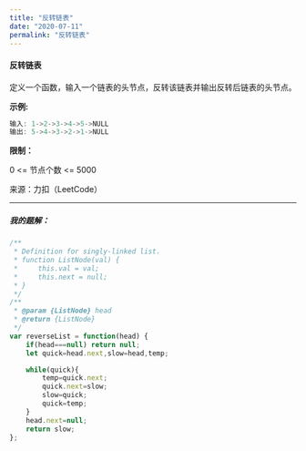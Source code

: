 ```yaml
---
title: "反转链表"
date: "2020-07-11"
permalink: "反转链表"
---
```


#### 反转链表

定义一个函数，输入一个链表的头节点，反转该链表并输出反转后链表的头节点。

 

**示例:**

```c
输入: 1->2->3->4->5->NULL
输出: 5->4->3->2->1->NULL
```

**限制：**

0 <= 节点个数 <= 5000

来源：力扣（LeetCode）

<hr>
<h5>我的题解：</h5>



```javascript
/**
 * Definition for singly-linked list.
 * function ListNode(val) {
 *     this.val = val;
 *     this.next = null;
 * }
 */
/**
 * @param {ListNode} head
 * @return {ListNode}
 */
var reverseList = function(head) {
    if(head===null) return null;
    let quick=head.next,slow=head,temp;

    while(quick){
        temp=quick.next;
        quick.next=slow;
        slow=quick;
        quick=temp;
    }
    head.next=null;
    return slow;
};
```
